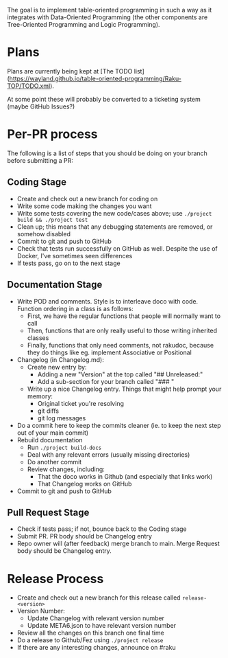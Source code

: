 The goal is to implement table-oriented programming in such a way as it 
integrates with Data-Oriented Programming (the other components are
Tree-Oriented Programming and Logic Programming).  

# Plans

Plans are currently being kept at [The TODO list]
(https://wayland.github.io/table-oriented-programming/Raku-TOP/TODO.xml).

At some point these will probably be converted to a ticketing system (maybe
GitHub Issues?)  

# Per-PR process

The following is a list of steps that you should be doing on your branch before
submitting a PR:

## Coding Stage
*	Create and check out a new branch for coding on
*	Write some code making the changes you want
*	Write some tests covering the new code/cases above; use
	`./project build && ./project test`
*	Clean up; this means that any debugging statements are removed, or
	somehow disabled
*	Commit to git and push to GitHub
*	Check that tests run successfully on GitHub as well.  Despite the
	use of Docker, I've sometimes seen differences
*	If tests pass, go on to the next stage

## Documentation Stage

*	Write POD and comments.  Style is to interleave doco with code.  
	Function ordering in a class is as follows:
	*	First, we have the regular functions that people will 
		normally want to call
	*	Then, functions that are only really useful to those writing 
		inherited classes
	*	Finally, functions that only need comments, not rakudoc,
		because they do things like eg. implement Associative or 
		Positional
*	Changelog (in Changelog.md):
	*	Create new entry by:
		*	Adding a new "Version" at the top called 
			"## Unreleased:"
		*	Add a sub-section for your branch called
			"### <branchname>"
	*	Write up a nice Changelog entry.  Things that might help 
		prompt your memory:
		*	Original ticket you're resolving
		*	git diffs
		*	git log messages
*	Do a commit here to keep the commits cleaner (ie. to keep the next
	step out of your main commit)
*	Rebuild documentation
	*	Run `./project build-docs`
	*	Deal with any relevant errors (usually missing directories)
	*	Do another commit
	*	Review changes, including:
		*	That the doco works in Github (and especially that 
			links work)
		*	That Changelog works on GitHub
*	Commit to git and push to GitHub

## Pull Request Stage

*	Check if tests pass; if not, bounce back to the Coding stage
*	Submit PR.  PR body should be Changelog entry
*	Repo owner will (after feedback) merge branch to main.  Merge
	Request body should be Changelog entry.  

# Release Process

*	Create and check out a new branch for this release called `release-<version>`
*	Version Number:
	*	Update Changelog with relevant version number
	*	Update META6.json to have relevant version number
*	Review all the changes on this branch one final time
*	Do a release to Github/Fez using `./project release`
*	If there are any interesting changes, announce on #raku


